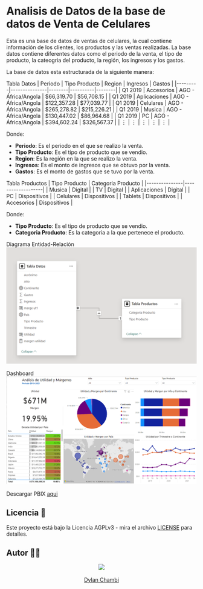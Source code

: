 # Analisis de Datos de la base de datos de Venta de Celulares

Esta es una base de datos de ventas de celulares, la cual contiene información de los clientes, los productos y las ventas realizadas. La base datos contiene diferentes datos como el periodo de la venta, el tipo de producto, la cateogria del producto, la región, los ingresos y los gastos.


La base de datos esta estructurada de la siguiente manera:

Tabla Datos
| Periodo | Tipo Producto | Region | Ingresos | Gastos |
|---------|---------------|--------|----------|--------|
| Q1 2019 | Accesorios | AGO - África/Angola | $66,319.70 | $56,708.15 |
| Q1 2019 | Aplicaciones | AGO - África/Angola | $122,357.28 | $77,039.77 |
| Q1 2019 | Celulares | AGO - África/Angola | $265,278.82 | $215,226.21 |
| Q1 2019 | Musica | AGO - África/Angola | $130,447.02 | $86,964.68 |
| Q1 2019 | PC | AGO - África/Angola | $394,602.24 | $326,567.37 |
| ⋮ | ⋮ | ⋮ | ⋮ | ⋮ |

Donde:
- **Periodo**: Es el periodo en el que se realizo la venta.
- **Tipo Producto**: Es el tipo de producto que se vendio.
- **Region**: Es la región en la que se realizo la venta.
- **Ingresos**: Es el monto de ingresos que se obtuvo por la venta.
- **Gastos**: Es el monto de gastos que se tuvo por la venta.


Tabla Productos
| Tipo Producto | Categoria Producto |
|---------------|-------------------|
| Musica | Digital |
| TV | Digital |
| Aplicaciones | Digital |
| PC | Dispositivos |
| Celulares | Dispositivos |
| Tablets | Dispositivos |
| Accesorios | Dispositivos |

Donde:
- **Tipo Producto**: Es el tipo de producto que se vendio.
- **Categoria Producto**: Es la categoria a la que pertenece el producto.


Diagrama Entidad-Relación
![Diagrama Entidad-Relación](./images/datos.png)

Dashboard 
![Dashboard](./images/dashboard.png)

Descargar PBIX [aqui](./dashboard-ventas.pbix)

## Licencia 📝

Este proyecto está bajo la Licencia AGPLv3 - mira el archivo [LICENSE](LICENSE) para detalles.

## Autor 👨‍💻

<p align="center">
  <a href="https://github.com/Dylan-Chambi">
  <img src="https://contrib.rocks/image?repo=Dylan-Chambi/nutrimatch-backend"/>
  <p align="center">Dylan Chambi</p>
  </a>
</p>
